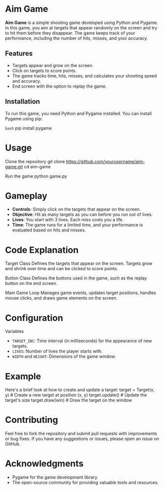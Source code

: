 # Aim Game

**Aim Game** is a simple shooting game developed using Python and Pygame. In this game, you aim at targets that appear randomly on the screen and try to hit them before they disappear. The game keeps track of your performance, including the number of hits, misses, and your accuracy.

## Features

- Targets appear and grow on the screen.
- Click on targets to score points.
- The game tracks time, hits, misses, and calculates your shooting speed and accuracy.
- End screen with the option to replay the game.

## Installation

To run this game, you need Python and Pygame installed. You can install Pygame using pip:

```bash```
pip install pygame

# Usage
Clone the repository
git clone https://github.com/yourusername/aim-game.git
cd aim-game

Run the game
python game.py

# Gameplay
* **Controls**: Simply click on the targets that appear on the screen.
* **Objective**: Hit as many targets as you can before you run out of lives.
* **Lives**: You start with 3 lives. Each miss costs you a life.
* **Time**: The game runs for a limited time, and your performance is evaluated based on hits and misses.

# Code Explanation
Target Class
Defines the targets that appear on the screen. Targets grow and shrink over time and can be clicked to score points.

Button Class
Defines the buttons used in the game, such as the replay button on the end screen.

Main Game Loop
Manages game events, updates target positions, handles mouse clicks, and draws game elements on the screen.

# Configuration
Variables
* `TARGET_INC`: Time interval (in milliseconds) for the appearance of new targets.
* `LIVES`: Number of lives the player starts with.
* `WIDTH` and `HEIGHT`: Dimensions of the game window.

# Example
Here's a brief look at how to create and update a target:
target = Target(x, y)  # Create a new target at position (x, y)
target.update()        # Update the target's size
target.draw(win)       # Draw the target on the window

# Contributing
Feel free to fork the repository and submit pull requests with improvements or bug fixes. If you have any suggestions or issues, please open an issue on GitHub.

# Acknowledgments
* Pygame for the game development library.
* The open-source community for providing valuable tools and resources.
